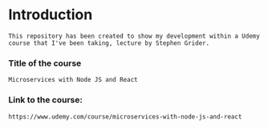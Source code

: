 
# Introduction  

    This repository has been created to show my development within a Udemy course that I've been taking, lecture by Stephen Grider.

### Title of the course 
    
    Microservices with Node JS and React


### Link to the course: 
    
    https://www.udemy.com/course/microservices-with-node-js-and-react
